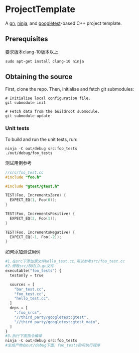 ProjectTemplate
===============

A [gn](https://gn.googlesource.com/gn),
[ninja](https://github.com/ninja-build/ninja), and
[googletest](https://github.com/google/googletest)-based C++ project template.

Prerequisites
-------------

要求版本clang-10版本以上

```
sudo apt-get install clang-10 ninja
```




Obtaining the source
--------------------

First, clone the repo. Then, initialise and fetch git submodules:

    # Initialise local configuration file.
    git submodule init
    
    # Fetch data from the buildroot submodule.
    git submodule update


### Unit tests

To build and run the unit tests, run:

    ninja -C out/debug src:foo_tests
    ./out/debug/foo_tests



测试用例参考

```C++
//src/foo_test.cc
#include "foo.h"

#include "gtest/gtest.h"

TEST(Foo, IncrementsZero) {
  EXPECT_EQ(1, Foo(0));
}

TEST(Foo, IncrementsPositive) {
  EXPECT_EQ(2, Foo(1));
}

TEST(Foo, IncrementsNegative) {
  EXPECT_EQ(-1, Foo(-2));
}

```

如何添加测试用例

```python
#1.在src下添加源文件hello_test.cc,可以参考src/foo_test.cc
#2.修改src/BUILD.gn文件
executable("foo_tests") {
  testonly = true

  sources = [
    "bar_test.cc",
    "foo_test.cc",
    "hello_test.cc"，
  ]
  deps = [
    ":foo_srcs",
    "//third_party/googletest:gtest",
    "//third_party/googletest:gtest_main",
  ]
}
#3.执行下面指令编译
ninja -C out/debug src:foo_tests
#生成产物在out/debug下面，foo_tests的可执行程序
```


